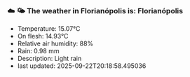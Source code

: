 ### ☁️ 🌤️  The weather in Florianópolis is: Florianópolis

- Temperature: 15.07°C
- On flesh: 14.93°C
- Relative air humidity: 88%
- Rain: 0.98 mm
- Description: Light rain
- last updated: 2025-09-22T20:18:58.495036

